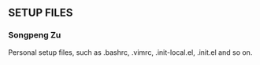 ## SETUP FILES
### Songpeng Zu
Personal setup files, such as .bashrc, .vimrc, .init-local.el, .init.el and so on. 
